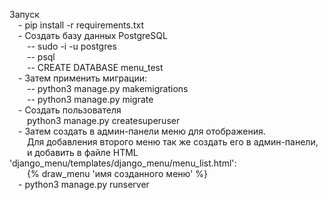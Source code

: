 Запуск<br>
    &emsp;- pip install -r requirements.txt<br>
    &emsp;- Создать базу данных PostgreSQL<br>
        &emsp;&emsp;-- sudo -i -u postgres<br>
        &emsp;&emsp;-- psql<br>
        &emsp;&emsp;-- CREATE DATABASE menu_test<br>
    &emsp;- Затем применить миграции:<br>
        &emsp;&emsp;-- python3 manage.py makemigrations<br>
        &emsp;&emsp;-- python3 manage.py migrate<br>
    &emsp;- Создать пользователя<br>
        &emsp;&emsp;python3 manage.py createsuperuser<br>
    &emsp;- Затем создать в админ-панели меню для отображения.<br>
        &emsp;&emsp;Для добавления второго меню так же создать его в админ-панели,<br>
        &emsp;&emsp;и добавить в файле HTML 'django_menu/templates/django_menu/menu_list.html':<br>
        &emsp;&emsp;{% draw_menu 'имя созданного меню' %}<br>
    &emsp;- python3 manage.py runserver<br>
